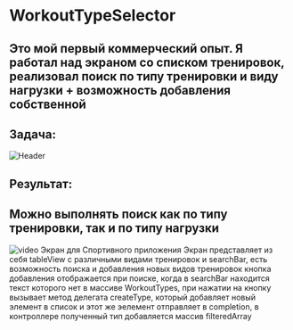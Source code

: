 # WorkoutTypeSelector
## Это мой первый коммерческий опыт. Я работал над экраном со списком тренировок, реализовал поиск по типу тренировки и виду нагрузки + возможность добавления собственной

## Задача:
![Header](https://github.com/PrezAndrey/WorkoutTypeSelector/blob/main/IMAGE%202022-04-24%2022:08:09.jpg)

## Результат:

## Можно выполнять поиск как по типу тренировки, так и по типу нагрузки
![video](https://github.com/PrezAndrey/WorkoutTypeSelector/blob/main/search.gif)
Экран для Спортивного приложения
Экран представляет из себя tableView с различными видами тренировок и searchBar, есть возможность поиска и добавления новых видов тренировок
кнопка добавления отображается при поиске, когда в searchBar находится текст которого нет в массиве WorkoutTypes, при нажатии на кнопку вызывает метод делегата createType, который добавляет новый элемент в список и этот же эелемент отправляет в completion, в контроллере полученный тип добавляется массив filteredArray

